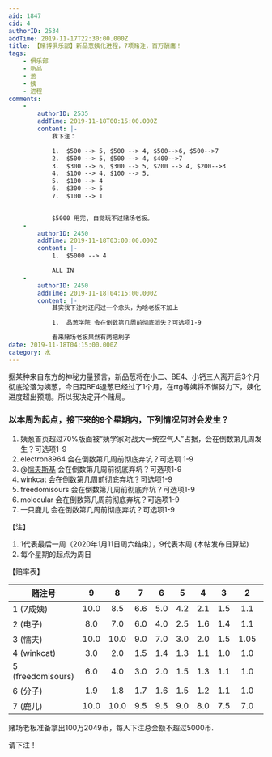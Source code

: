 ```yaml
---
aid: 1847
cid: 4
authorID: 2534
addTime: 2019-11-17T22:30:00.000Z
title: 【赌博俱乐部】新品葱姨化进程，7项赌注，百万酬庸！
tags:
    - 俱乐部
    - 新品
    - 葱
    - 姨
    - 进程
comments:
    -
        authorID: 2535
        addTime: 2019-11-18T00:15:00.000Z
        content: |-
            我下注：

            1.  $500 --> 5, $500 --> 4, $500-->6, $500-->7
            2.  $500 --> 5, $500 --> 4, $400-->7
            3.  $300 --> 6, $300 --> 5, $200 --> 4, $200-->3
            4.  $100 --> 4, $100 --> 5,
            5.  $100 --> 4
            6.  $300 --> 5
            7.  $100 --> 1  
                

            $5000 用完, 自觉玩不过赌场老板。
    -
        authorID: 2450
        addTime: 2019-11-18T03:00:00.000Z
        content: |-
            1.  $5000 --> 4

            ALL IN
    -
        authorID: 2450
        addTime: 2019-11-18T04:15:00.000Z
        content: |-
            其实我下注时还闪过一个念头，为啥老板不加上

            1.  品葱学院 会在倒数第几周前彻底消失？可选项1-9

            看来赌场老板果然有两把刷子
date: 2019-11-18T04:15:00.000Z
category: 水
---
```


据某种来自东方的神秘力量预言，新品葱将在小二、BE4、小钙三人离开后3个月彻底沦落为姨葱，今日距BE4退葱已经过了1个月，在rtg等姨将不懈努力下，姨化进度超出预期。所以我决定开个赌局。

### [](#%E4%BB%A5%E6%9C%AC%E5%91%A8%E4%B8%BA%E8%B5%B7%E7%82%B9-%E6%8E%A5%E4%B8%8B%E6%9D%A5%E7%9A%849%E4%B8%AA%E6%98%9F%E6%9C%9F%E5%86%85-%E4%B8%8B%E5%88%97%E6%83%85%E5%86%B5%E4%BD%95%E6%97%B6%E4%BC%9A%E5%8F%91%E7%94%9F)以本周为起点，接下来的9个星期内，下列情况何时会发生？

1.  姨葱首页超过70%版面被“姨学家对战大一统空气人”占据，会在倒数第几周发生？可选项1-9
2.  electron8964 会在倒数第几周前彻底弃坑？可选项 1-9
3.  @[懦夫斯基](/member/%E6%87%A6%E5%A4%AB%E6%96%AF%E5%9F%BA) 会在倒数第几周前彻底弃坑？可选项1-9
4.  winkcat 会在倒数第几周前彻底弃坑？可选项1-9
5.  freedomisours 会在倒数第几周前彻底弃坑？可选项1-9
6.  molecular 会在倒数第几周前彻底弃坑？可选项1-9
7.  一只鹿儿 会在倒数第几周前彻底弃坑？可选项1-9

【注】

1.  1代表最后一周（2020年1月11日周六结束），9代表本周 (本帖发布日算起)
2.  每个星期的起点为周日

【赔率表】

<table><thead><tr><th>赌注号</th><th align="center">9</th><th align="center">8</th><th align="center">7</th><th align="center">6</th><th align="center">5</th><th align="center">4</th><th align="center">3</th><th align="center">2</th><th align="center">1</th></tr></thead><tbody><tr><td>1 (7成姨)</td><td align="center">10.0</td><td align="center">8.5</td><td align="center">6.6</td><td align="center">5.0</td><td align="center">4.2</td><td align="center">2.1</td><td align="center">1.5</td><td align="center">1.1</td><td align="center">1.0</td></tr><tr><td>2 (电子)</td><td align="center">8.0</td><td align="center">7.0</td><td align="center">6.0</td><td align="center">4.0</td><td align="center">2.5</td><td align="center">1.6</td><td align="center">1.4</td><td align="center">1.1</td><td align="center">1.0</td></tr><tr><td>3 (懦夫)</td><td align="center">10.0</td><td align="center">10.0</td><td align="center">9.0</td><td align="center">7.0</td><td align="center">3.0</td><td align="center">2.0</td><td align="center">1.5</td><td align="center">1.05</td><td align="center">1.0</td></tr><tr><td>4 (winkcat)</td><td align="center">3.0</td><td align="center">2.0</td><td align="center">1.5</td><td align="center">1.4</td><td align="center">1.3</td><td align="center">1.1</td><td align="center">1.0</td><td align="center">1.0</td><td align="center">1.0</td></tr><tr><td>5 (freedomisours)</td><td align="center">6.0</td><td align="center">4.0</td><td align="center">3.0</td><td align="center">2.0</td><td align="center">1.5</td><td align="center">1.3</td><td align="center">1.1</td><td align="center">1.0</td><td align="center">1.0</td></tr><tr><td>6 (分子)</td><td align="center">1.9</td><td align="center">1.8</td><td align="center">1.7</td><td align="center">1.6</td><td align="center">1.5</td><td align="center">1.2</td><td align="center">1.1</td><td align="center">1.0</td><td align="center">1.0</td></tr><tr><td>7 (鹿儿)</td><td align="center">10.0</td><td align="center">10.0</td><td align="center">9.5</td><td align="center">9.5</td><td align="center">9.0</td><td align="center">8.0</td><td align="center">7.5</td><td align="center">7.0</td><td align="center">6.5</td></tr></tbody></table>

赌场老板准备拿出100万2049币，每人下注总金额不超过5000币.

请下注！
